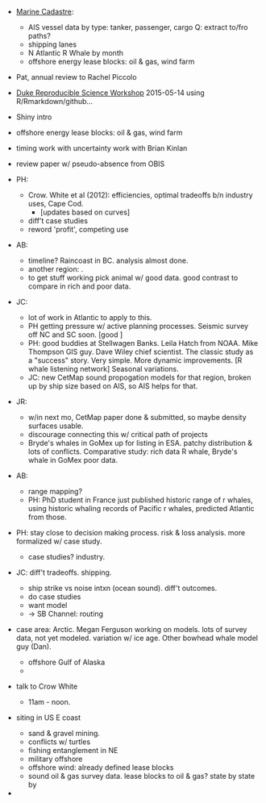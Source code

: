 
- [Marine Cadastre](http://coast.noaa.gov/nationalviewer/):
  - AIS vessel data by type: tanker, passenger, cargo
    Q: extract to/fro paths?
  - shipping lanes
  - N Atlantic R Whale by month
  - offshore energy lease blocks: oil & gas, wind farm

- Pat, annual review to Rachel Piccolo

- [Duke Reproducible Science Workshop](http://reproducible-science-curriculum.github.io/2015-05-14-reproducible-science-duke/) 2015-05-14 using R/Rmarkdown/github...

- Shiny intro

- offshore energy lease blocks: oil & gas, wind farm
- timing work with uncertainty work with Brian Kinlan

- review paper w/ pseudo-absence from OBIS


- PH:
  - Crow. White et al (2012): efficiencies, optimal tradeoffs b/n industry uses, Cape Cod.
    - [updates based on curves]
  - diff't case studies
  - reword 'profit', competing use
- AB:
  - timeline? Raincoast in BC. analysis almost done.
  - another region: .
  - to get stuff working pick animal w/ good data. good contrast to compare in rich and poor data.
- JC:
  - lot of work in Atlantic to apply to this.
  - PH getting pressure w/ active planning processes. Seismic survey off NC and SC soon. [good ]
  - PH: good buddies at Stellwagen Banks. Leila Hatch from NOAA. Mike Thompson GIS guy. Dave Wiley chief scientist. The classic study as a "success" story. Very simple. More dynamic improvements. [R whale listening network] Seasonal variations.
  - JC: new CetMap sound propogation models for that region, broken up by ship size based on AIS, so AIS helps for that.
- JR:
  - w/in next mo, CetMap paper done & submitted, so maybe density surfaces usable.
  - discourage connecting this w/ critical path of projects
  - Bryde's whales in GoMex up for listing in ESA. patchy distribution & lots of conflicts. Comparative study: rich data R whale, Bryde's whale in GoMex poor data.
- AB:
  - range mapping?
  - PH: PhD student in France just published historic range of r whales, using historic whaling records of Pacific r whales, predicted Atlantic from those.

- PH: stay close to decision making process. risk & loss analysis. more formalized w/ case study.
  - case studies? industry.

- JC: diff't tradeoffs. shipping.
  - ship strike vs noise intxn (ocean sound). diff't outcomes.
  - do case studies
  - want model
  - -> SB Channel: routing

- case area: Arctic. Megan Ferguson working on models. lots of survey data, not yet modeled. variation w/ ice age. Other bowhead whale model guy (Dan).
  - offshore Gulf of Alaska
  -

- talk to Crow White
  - 11am - noon.

- siting in US E coast
  - sand & gravel mining.
  - conflicts w/ turtles
  - fishing entanglement in NE
  - military offshore
  - offshore wind: already defined lease blocks
  - sound oil & gas survey data. lease blocks to oil & gas? state by state by

-
